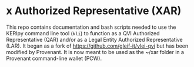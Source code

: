 
# x Authorized Representative (XAR)

This repo contains documentation and bash scripts needed to use the KERIpy command line tool (`kli`) to
function as a QVI Authorized Representative (QAR) and/or
as a Legal Entity Authorized Representative (LAR). It began
as a fork of https://github.com/gleif-it/vlei-qvi but has
been modified by Provenant. It is now meant to be used as
the ~/xar folder in a Provenant command-line wallet (PCW).

